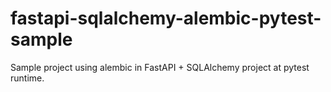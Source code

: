 # fastapi-sqlalchemy-alembic-pytest-sample
Sample project using alembic in FastAPI + SQLAlchemy project at pytest runtime.
